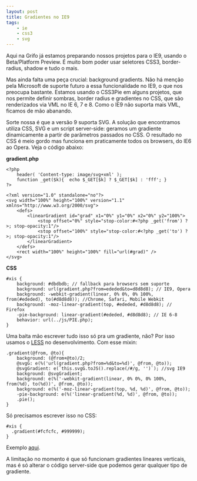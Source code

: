 ```yaml
---
layout: post
title: Gradientes no IE9
tags:
    - ie
    - css3
    - svg
---
```


Aqui na Grifo já estamos preparando nossos projetos para o IE9, usando o Beta/Platform Preview. É muito bom poder usar seletores CSS3, border-radius, shadow e tudo o mais.

Mas ainda falta uma peça crucial: background gradients. Não há menção pela Microsoft de suporte futuro a essa funcionalidade no IE9, o que nos preocupa bastante. Estamos usando o CSS3Pie em alguns projetos, que nos permite definir sombras, border radius e gradientes no CSS, que são renderizados via VML no IE 6, 7 e 8. Como o IE9 não suporta mais VML, ficamos de mão abanando.

Sorte nossa é que a versão 9 suporta SVG. A solução que encontramos utiliza CSS, SVG e um script server-side: geramos um gradiente dinamicamente a partir de parâmetros passados no CSS. O resultado no CSS é meio gordo mas funciona em praticamente todos os browsers, do IE6 ao Opera. Veja o código abaixo:

**gradient.php**

    <?php
        header( 'Content-type: image/svg+xml' );
        function _get($k){  echo $_GET[$k] ? $_GET[$k] : 'fff'; }
    ?>

    <?xml version="1.0" standalone="no"?>
    <svg width="100%" height="100%" version="1.1" xmlns="http://www.w3.org/2000/svg">
        <defs>
            <linearGradient id="grad" x1="0%" y1="0%" x2="0%" y2="100%">
                <stop offset="0%" style="stop-color:#<?php _get('from') ?>; stop-opacity:1"/>
                <stop offset="100%" style="stop-color:#<?php _get('to') ?>; stop-opacity:1"/>
            </linearGradient>
        </defs>
        <rect width="100%" height="100%" fill="url(#grad)" />
    </svg>

**CSS**

    #xis {
        background: #dbdbdb; // fallback para browsers sem suporte
        background: url(gradient.php?from=ededed&to=d8d8d8); // IE9, Opera
        background: -webkit-gradient(linear, 0% 0%, 0% 100%, from(#ededed), to(#d8d8d8)); //Chrome, Safari, Mobile Webkit
        background: -moz-linear-gradient(top, #ededed, #d8d8d8); // Firefox
        -pie-background: linear-gradient(#ededed, #d8d8d8); // IE 6-8
        behavior: url(../js/PIE.php);
    }

Uma baita mão escrever tudo isso só pra um gradiente, não? Por isso usamos o [LESS](http://lesscss.org) no desenvolvimento. Com esse mixin:

    .gradient(@from, @to){
        background: (@from+@to)/2;
        @svgG: e(%('url(gradient.php?from=%d&to=%d)', @from, @to));
        @svgGradient: e(`this.svgG.toJS().replace(/#/g, '')`); //svg IE9
        background: @svgGradient;
        background: e(%('-webkit-gradient(linear, 0% 0%, 0% 100%, from(%d), to(%d))', @from, @to));
        background: e(%('-moz-linear-gradient(top, %d, %d)', @from, @to));
        -pie-background: e(%('linear-gradient(%d, %d)', @from, @to));
        .pie();
    }

Só precisamos escrever isso no CSS:

    #xis {
      .gradient(#fcfcfc, #999999);
    }

Exemplo [aqui](http://gri.fo/code/svg-gradient/CSS_SVG.html).

A limitação no momento é que só funcionam gradientes lineares verticais, mas é só alterar o código server-side que podemos gerar qualquer tipo de gradiente.
